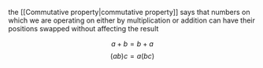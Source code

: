 the [[Commutative property|commutative property]] says that numbers on which we are operating on either by multiplication or addition can have their positions swapped without affecting the result

$$
a+b=b+a
$$
$$
(ab)c=a(bc)
$$
